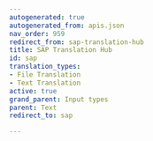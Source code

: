 ```yaml
---
autogenerated: true
autogenerated_from: apis.json
nav_order: 959
redirect_from: sap-translation-hub
title: SAP Translation Hub
id: sap
translation_types:
- File Translation
- Text Translation
active: true
grand_parent: Input types
parent: Text
redirect_to: sap

---
```


